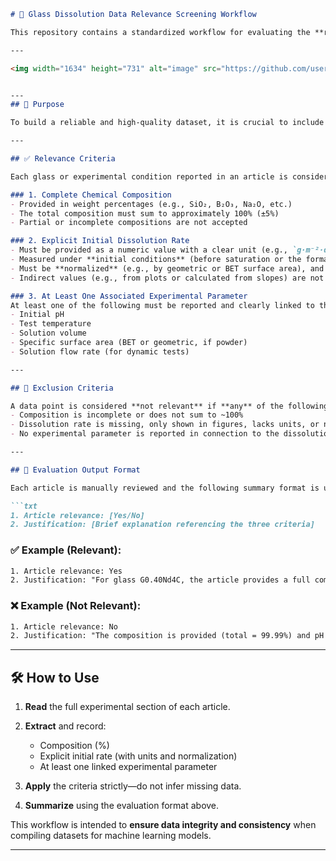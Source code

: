 
````markdown
# 🧪 Glass Dissolution Data Relevance Screening Workflow

This repository contains a standardized workflow for evaluating the **relevance of scientific articles** for inclusion in a database aimed at **predicting the initial dissolution rate of glasses using machine learning**.

---

<img width="1634" height="731" alt="image" src="https://github.com/user-attachments/assets/635b7a4b-80bd-4c0b-b666-db94ed9a0bd5" />


---
## 📌 Purpose

To build a reliable and high-quality dataset, it is crucial to include only studies that provide **complete, quantitative, and standardized data**. This workflow ensures that only relevant data points are selected for machine learning applications by applying strict inclusion criteria.

---

## ✅ Relevance Criteria

Each glass or experimental condition reported in an article is considered **relevant** only if it meets **all three** of the following conditions:

### 1. Complete Chemical Composition
- Provided in weight percentages (e.g., SiO₂, B₂O₃, Na₂O, etc.)
- The total composition must sum to approximately 100% (±5%)
- Partial or incomplete compositions are not accepted

### 2. Explicit Initial Dissolution Rate
- Must be provided as a numeric value with a clear unit (e.g., `g·m⁻²·d⁻¹`, `mg·m⁻²·h⁻¹`, etc.)
- Measured under **initial conditions** (before saturation or the formation of alteration layers)
- Must be **normalized** (e.g., by geometric or BET surface area), and the normalization method must be stated
- Indirect values (e.g., from plots or calculated from slopes) are not accepted

### 3. At Least One Associated Experimental Parameter
At least one of the following must be reported and clearly linked to the measured rate:
- Initial pH
- Test temperature
- Solution volume
- Specific surface area (BET or geometric, if powder)
- Solution flow rate (for dynamic tests)

---

## 🚫 Exclusion Criteria

A data point is considered **not relevant** if **any** of the following conditions apply:
- Composition is incomplete or does not sum to ~100%
- Dissolution rate is missing, only shown in figures, lacks units, or normalization is not specified
- No experimental parameter is reported in connection to the dissolution rate

---

## 🧾 Evaluation Output Format

Each article is manually reviewed and the following summary format is used:

```txt
1. Article relevance: [Yes/No]  
2. Justification: [Brief explanation referencing the three criteria]
````

### ✅ Example (Relevant):

```txt
1. Article relevance: Yes  
2. Justification: "For glass G0.40Nd4C, the article provides a full composition (total = 99.99%), an explicit initial rate (V₀,Si = 0.8 g·m⁻²·d⁻¹, normalized to Sgeo), and the temperature (100 °C), so it is relevant."
```

### ❌ Example (Not Relevant):

```txt
1. Article relevance: No  
2. Justification: "The composition is provided (total = 99.99%) and pH is given (pH = 6), but the initial rate is not explicit—only curves are shown—so the dataset is not relevant."
```

---

## 🛠 How to Use

1. **Read** the full experimental section of each article.
2. **Extract** and record:

   * Composition (%)
   * Explicit initial rate (with units and normalization)
   * At least one linked experimental parameter
3. **Apply** the criteria strictly—do not infer missing data.
4. **Summarize** using the evaluation format above.

This workflow is intended to **ensure data integrity and consistency** when compiling datasets for machine learning models.

---

